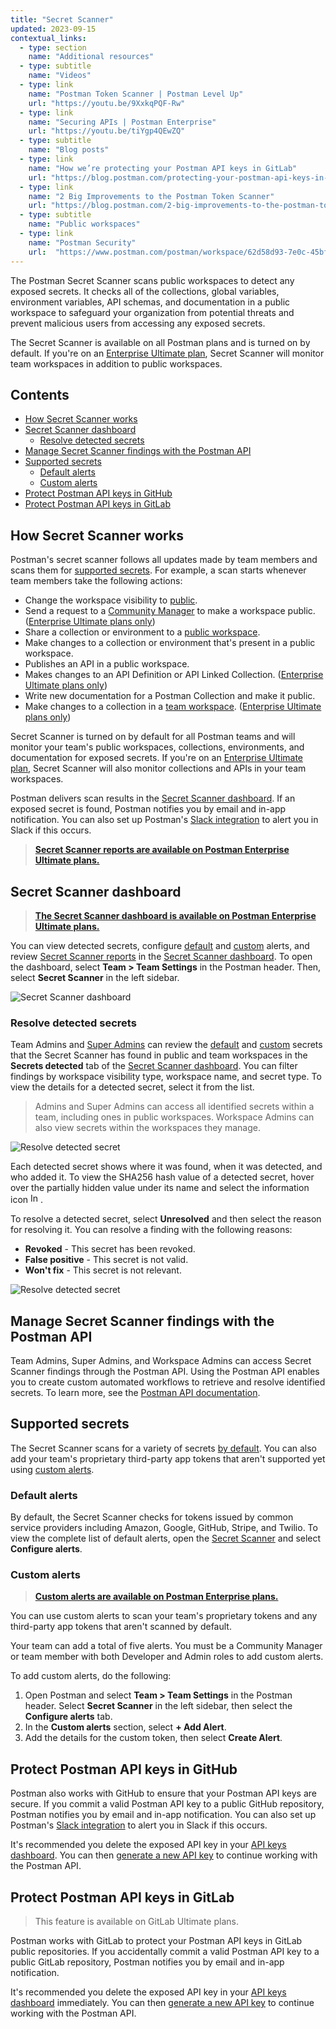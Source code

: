 ```yaml
---
title: "Secret Scanner"
updated: 2023-09-15
contextual_links:
  - type: section
    name: "Additional resources"
  - type: subtitle
    name: "Videos"
  - type: link
    name: "Postman Token Scanner | Postman Level Up"
    url: "https://youtu.be/9XxkqPQF-Rw"
  - type: link
    name: "Securing APIs | Postman Enterprise"
    url: "https://youtu.be/tiYgp4QEwZQ"
  - type: subtitle
    name: "Blog posts"
  - type: link
    name: "How we’re protecting your Postman API keys in GitLab"
    url: "https://blog.postman.com/protecting-your-postman-api-keys-in-gitlab/"
  - type: link
    name: "2 Big Improvements to the Postman Token Scanner"
    url: "https://blog.postman.com/2-big-improvements-to-the-postman-token-scanner/"
  - type: subtitle
    name: "Public workspaces"
  - type: link
    name: "Postman Security"
    url:  "https://www.postman.com/postman/workspace/62d58d93-7e0c-45bf-9daa-cc8e531fc344"
---
```


The Postman Secret Scanner scans public workspaces to detect any exposed secrets. It checks all of the collections, global variables, environment variables, API schemas, and documentation in a public workspace to safeguard your organization from potential threats and prevent malicious users from accessing any exposed secrets.

The Secret Scanner is available on all Postman plans and is turned on by default. If you're on an [Enterprise Ultimate plan](https://www.postman.com/pricing), Secret Scanner will monitor team workspaces in addition to public workspaces.

## Contents

* [How Secret Scanner works](#how-secret-scanner-works)
* [Secret Scanner dashboard](#secret-scanner-dashboard)
    * [Resolve detected secrets](#resolve-detected-secrets)
* [Manage Secret Scanner findings with the Postman API](#manage-secret-scanner-findings-with-the-postman-api)
* [Supported secrets](#supported-secrets)
    * [Default alerts](#default-alerts)
    * [Custom alerts](#custom-alerts)
* [Protect Postman API keys in GitHub](#protect-postman-api-keys-in-github)
* [Protect Postman API keys in GitLab](#protect-postman-api-keys-in-gitlab)

## How Secret Scanner works

Postman's secret scanner follows all updates made by team members and scans them for [supported secrets](#supported-secrets). For example, a scan starts whenever team members take the following actions:

* Change the workspace visibility to [public](/docs/collaborating-in-postman/using-workspaces/managing-workspaces/#changing-workspace-visibility).
* Send a request to a [Community Manager](/docs/collaborating-in-postman/roles-and-permissions/#team-roles) to make a workspace public. ([Enterprise Ultimate plans only](https://www.postman.com/pricing))
* Share a collection or environment to a [public workspace](/docs/collaborating-in-postman/using-workspaces/public-workspaces/).
* Make changes to a collection or environment that's present in a public workspace.
* Publishes an API in a public workspace.
* Makes changes to an API Definition or API Linked Collection. ([Enterprise Ultimate plans only](https://www.postman.com/pricing))
* Write new documentation for a Postman Collection and make it public.
* Make changes to a collection in a [team workspace](/docs/collaborating-in-postman/working-with-your-team/collaborating-in-team-workspaces/). ([Enterprise Ultimate plans only](https://www.postman.com/pricing))

Secret Scanner is turned on by default for all Postman teams and will monitor your team's public workspaces, collections, environments, and documentation for exposed secrets. If you're on an [Enterprise Ultimate plan](https://www.postman.com/pricing), Secret Scanner will also monitor collections and APIs in your team workspaces.

Postman delivers scan results in the [Secret Scanner dashboard](https://go.postman.co/settings/team/secret-scanner/). If an exposed secret is found, Postman notifies you by email and in-app notification. You can also set up Postman's [Slack integration](/docs/integrations/available-integrations/slack/) to alert you in Slack if this occurs.

> **[Secret Scanner reports are available on Postman Enterprise Ultimate plans.](https://www.postman.com/pricing/)**

## Secret Scanner dashboard

> **[The Secret Scanner dashboard is available on Postman Enterprise Ultimate plans.](https://www.postman.com/pricing/)**

You can view detected secrets, configure [default](#default-alerts) and [custom](#custom-alerts) alerts, and review [Secret Scanner reports](/docs/reports/security-audit-reports/) in the [Secret Scanner dashboard](https://go.postman.co/settings/team/secret-scanner/). To open the dashboard, select **Team > Team Settings** in the Postman header. Then, select **Secret Scanner** in the left sidebar.

<img alt="Secret Scanner dashboard" src="https://assets.postman.com/postman-docs/v10/secret-scanner-dashboard2-v10.18.jpg"/>

### Resolve detected secrets

Team Admins and [Super Admins](/docs/collaborating-in-postman/roles-and-permissions/#team-roles) can review the [default](#default-alerts) and [custom](#custom-alerts) secrets that the Secret Scanner has found in public and team workspaces in the **Secrets detected** tab of the [Secret Scanner dashboard](https://go.postman.co/settings/team/secret-scanner/findings). You can filter findings by workspace visibility type, workspace name, and secret type. To view the details for a detected secret, select it from the list.

> Admins and Super Admins can access all identified secrets within a team, including ones in public workspaces. Workspace Admins can also view secrets within the workspaces they manage.

<img alt="Resolve detected secret" src="https://assets.postman.com/postman-docs/v10/secret-scanner-view-detected-secret-v10.18.jpg"/>

Each detected secret shows where it was found, when it was detected, and who added it. To view the SHA256 hash value of a detected secret, hover over the partially hidden value under its name and select the information icon <img alt="Information icon" src="https://assets.postman.com/postman-docs/icon-information-v9-5.jpg#icon" width="16px">.

To resolve a detected secret, select **Unresolved** and then select the reason for resolving it. You can resolve a finding with the following reasons:

* **Revoked** - This secret has been revoked.
* **False positive** - This secret is not valid.
* **Won't fix** - This secret is not relevant.

<img alt="Resolve detected secret" src="https://assets.postman.com/postman-docs/v10/secret-scanner-resolve-detected-secret-v10.18.jpg"/>

## Manage Secret Scanner findings with the Postman API

Team Admins, Super Admins, and Workspace Admins can access Secret Scanner findings through the Postman API. Using the Postman API enables you to create custom automated workflows to retrieve and resolve identified secrets. To learn more, see the [Postman API documentation](https://go.pstmn.io/live-docs-api).

## Supported secrets

The Secret Scanner scans for a variety of secrets [by default](#default-alerts). You can also add your team's proprietary third-party app tokens that aren't supported yet using [custom alerts](#custom-alerts).

### Default alerts

By default, the Secret Scanner checks for tokens issued by common service providers including Amazon, Google, GitHub, Stripe, and Twilio. To view the complete list of default alerts, open the [Secret Scanner](https://go.postman.co/settings/team/secret-scanner/alerts) and select **Configure alerts**.

### Custom alerts

> **[Custom alerts are available on Postman Enterprise plans.](https://www.postman.com/pricing/)**

You can use custom alerts to scan your team's proprietary tokens and any third-party app tokens that aren't scanned by default.

Your team can add a total of five alerts. You must be a Community Manager or team member with both Developer and Admin roles to add custom alerts.

To add custom alerts, do the following:

1. Open Postman and select **Team > Team Settings** in the Postman header. Select **Secret Scanner** in the left sidebar, then select the **Configure alerts** tab.
2. In the **Custom alerts** section, select **+ Add Alert**.
3. Add the details for the custom token, then select **Create Alert**.

## Protect Postman API keys in GitHub

Postman also works with GitHub to ensure that your Postman API keys are secure. If you commit a valid Postman API key to a public GitHub repository, Postman notifies you by email and in-app notification. You can also set up Postman's [Slack integration](/docs/integrations/available-integrations/slack/) to alert you in Slack if this occurs.

It's recommended you delete the exposed API key in your [API keys dashboard](https://go.postman.co/settings/me/api-keys). You can then [generate a new API key](/docs/developer/postman-api/authentication/#generate-a-postman-api-key) to continue working with the Postman API.

## Protect Postman API keys in GitLab

> This feature is available on GitLab Ultimate plans.

Postman works with GitLab to protect your Postman API keys in GitLab public repositories. If you accidentally commit a valid Postman API key to a public GitLab repository, Postman notifies you by email and in-app notification.

It's recommended you delete the exposed API key in your [API keys dashboard](https://go.postman.co/settings/me/api-keys) immediately. You can then [generate a new API key](/docs/developer/postman-api/authentication/#generate-a-postman-api-key) to continue working with the Postman API.
